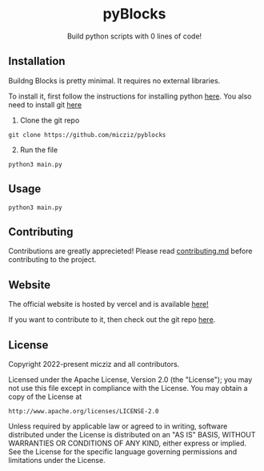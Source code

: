 <div align="center">
<h1> pyBlocks </h1>
</div>

<div align="center">
Build python scripts with 0 lines of code!
</div>


## Installation

Buildng Blocks is pretty minimal. It requires no external libraries.

To install it, first follow the instructions for installing python [here](https://www.python.org/downloads/). You also need to install git [here](https://git-scm.com)

1. Clone the git repo

```
git clone https://github.com/micziz/pyblocks
```

2. Run the file

```
python3 main.py
```


## Usage

```
python3 main.py
```

## Contributing

Contributions are greatly apprecieted! Please read [contributing.md](contributing.md) before contributing to the project.

## Website

The official website is hosted by vercel and is available [here!](https://pyblocks.vercell.app)

If you want to contribute to it, then check out the git repo [here](https://github.com/micziz/pyblocks-web).

## License

Copyright 2022-present micziz and all contributors.

Licensed under the Apache License, Version 2.0 (the "License");
you may not use this file except in compliance with the License.
You may obtain a copy of the License at

    http://www.apache.org/licenses/LICENSE-2.0

Unless required by applicable law or agreed to in writing, software
distributed under the License is distributed on an "AS IS" BASIS,
WITHOUT WARRANTIES OR CONDITIONS OF ANY KIND, either express or implied.
See the License for the specific language governing permissions and
limitations under the License.